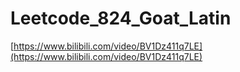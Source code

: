 # Leetcode_824_Goat_Latin

[https://www.bilibili.com/video/BV1Dz411q7LE](https://www.bilibili.com/video/BV1Dz411q7LE)